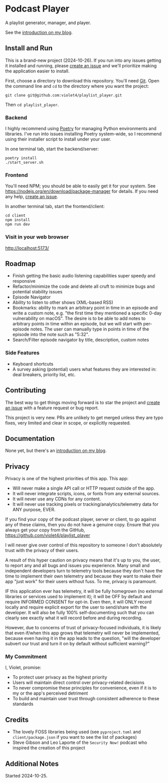 # Podcast Player

A playlist generator, manager, and player.

See the [introduction on my blog](https://violeteldridge.com/game/gw10/).

## Install and Run

This is a brand-new project (2024-10-26). If you run into any issues getting it installed and running, please [create an issue](https://github.com/violet4/playlist_player/issues/new) and we'll prioritize making the application easier to install.

First, choose a directory to download this repository. You'll need [Git](https://git-scm.com/downloads). Open the command line and `cd` to the directory where you want the project:

`git clone git@github.com:violet4/playlist_player.git`

Then `cd playlist_player`.

### Backend

I highly recommend using [Poetry](https://python-poetry.org/) for managing Python environments and libraries. I've run into issues installing Poetry system-wide, so I recommend using their installer script to install under your user.

In one terminal tab, start the backend/server:

```
poetry install
./start_server.sh
```

### Frontend

You'll need NPM; you should be able to easily get it for your system. See <https://nodejs.org/en/download/package-manager> for details. If you need any help, [create an issue](https://github.com/violet4/playlist_player/issues/new).

In another terminal tab, start the frontend/client:

```
cd client
npm install
npm run dev
```

### Visit in your web browser

<http://localhost:5173/>

## Roadmap

* Finish getting the basic audio listening capabilities super speedy and responsive
* Refactor/minimize the code and delete all cruft to minimize bugs and potential stability issues
* Episode Navigator
* Ability to listen to other shows (XML-based RSS)
* Bookmarks: ability to mark an arbitrary point in time in an episode and write a custom note, e.g. "the first time they mentioned a specific 0-day vulnerability on macOS". The desire is to be able to add notes to arbitrary points in time within an episode, but we will start with per-episode notes. The user can manually type in points in time of the episode into the note such as "5:32".
* Search/Filter episode navigator by title, description, custom notes

### Side Features

* Keyboard shortcuts
* A survey asking (potential) users what features they are interested in: deal breakers, priority list, etc.

## Contributing

The best way to get things moving forward is to star the project and [create an issue](https://github.com/violet4/playlist_player/issues/new) with a feature request or bug report.

This project is very new. PRs are unlikely to get merged unless they are typo fixes, very limited and clear in scope, or explicitly requested.

## Documentation

None yet, but there's an [introduction on my blog](https://violeteldridge.com/game/gw10/).

## Privacy

Privacy is one of the highest priorities of this app. This app:

* Will never make a single API call or HTTP request outside of the app.
* It will never integrate scripts, icons, or fonts from any external sources.
* It will never use any CDNs for any content.
* It will never use tracking pixels or tracking/analytics/telemetry data for ANY purpose, EVER.

If you find your copy of the podcast player, server or client, to go against any of these claims, then you do not have a genuine copy. Ensure that you always get your copy from the GitHub, <https://github.com/violet4/playlist_player>

I will never give over control of this repository to someone I don't absolutely trust with the privacy of their users.

A result of this hyper caution on privacy means that it's up to you, the user, to report any and all bugs and issues you experience. Many small and independent developers turn to telemetry tools because they don't have the time to implement their own telemetry and because they want to make their app "just work" for their users without fuss. To me, privacy is paramount.

IF this application ever has telemetry, it will be fully homegrown (no external libraries or services used to implement it); it will be OFF by default and require INFORMED CONSENT for opt-in. Even then, it will ONLY record locally and require explicit export for the user to send/share with the developer. It will also be fully 100% self-documenting such that you can clearly see exactly what it will record before and during recording.

However, due to concerns of trust of privacy-focused individuals, it is likely that even if/when this app grows that telemetry will never be implemented, because even having it in the app leads to the question, "will the developer subvert our trust and turn it on by default without sufficient warning?"

### My Commitment

I, Violet, promise:

* To protect user privacy as the highest priority
* Users will maintain direct control over privacy-related decisions
* To never compromise these principles for convenience, even if it is to my or the app's perceived detriment
* To build and maintain user trust through consistent adherence to these standards

## Credits

* The lovely FOSS libraries being used (see `pyproject.toml` and `client/package.json` if you want to see the list of packages)
* Steve Gibson and Leo Laporte of the `Security Now!` podcast who inspired the creation of this project

## Additional Notes

Started 2024-10-25.
